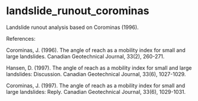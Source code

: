 # landslide_runout_corominas
Landslide runout analysis based on Corominas (1996).

References:

Corominas, J. (1996). The angle of reach as a mobility index for small and large landslides. Canadian Geotechnical Journal, 33(2), 260-271.

Hansen, D. (1997). The angle of reach as a mobility index for small and large landslides: Discussion. Canadian Geotechnical Journal, 33(6), 1027-1029.

Corominas, J. (1997). The angle of reach as a mobility index for small and large landslides: Reply. Canadian Geotechnical Journal, 33(6), 1029-1031.
